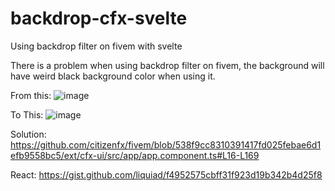 # backdrop-cfx-svelte
Using backdrop filter on fivem with svelte

There is a problem when using backdrop filter on fivem, the background will have weird black background color when using it.

From this:
![image](https://user-images.githubusercontent.com/64617706/188298599-9f016d2a-f910-4f2e-95b0-b48be0fbe7c2.png)

To This:
![image](https://user-images.githubusercontent.com/64617706/188298600-9ba615e1-516e-4c76-a7f7-3353f145224f.png)


Solution:
https://github.com/citizenfx/fivem/blob/538f9cc8310391417fd025febae6d1efb9558bc5/ext/cfx-ui/src/app/app.component.ts#L16-L169

React:
https://gist.github.com/liquiad/f4952575cbff31f923d19b342b4d25f8
